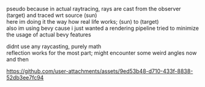 pseudo because in actual raytracing, rays are cast from the observer (target) and traced wrt source (sun)<br>
here im doing it the way how real life works; (sun) to (target)<br>
also im using bevy cause i just wanted a rendering pipeline tried to minimize the usage of actual bevy features<br>

didnt use any raycasting, purely math<br>
reflection works for the most part; might encounter some weird angles now and then<br>

https://github.com/user-attachments/assets/9ed53b48-d710-433f-8838-52db3ee7fc94